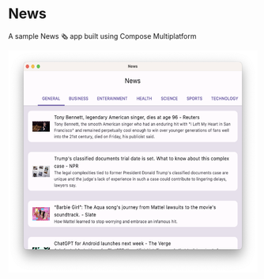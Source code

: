 # News
A sample News 🗞 app built using Compose Multiplatform

<img alt="NewsApp Main Page" height="450px" src="https://raw.githubusercontent.com/iNoles/News/main/screenshots/mac-desktop.png" />

